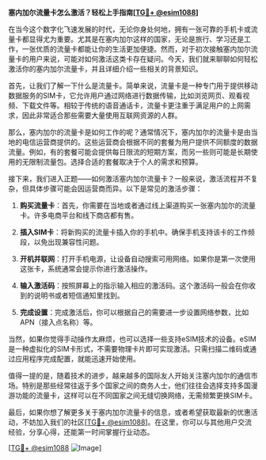 **塞内加尔流量卡怎么激活？轻松上手指南[[TG💪+ @esim1088](https://t.me/s/esim1088)]**

在当今这个数字化飞速发展的时代，无论你身处何地，拥有一张可靠的手机卡或流量卡都显得尤为重要。尤其是在塞内加尔这样的国家，无论是旅行、学习还是工作，一张优质的流量卡都能让你的生活更加便捷。然而，对于初次接触塞内加尔流量卡的用户来说，可能对如何激活这类卡存在疑问。今天，我们就来聊聊如何轻松激活你的塞内加尔流量卡，并且详细介绍一些相关的背景知识。

首先，让我们了解一下什么是流量卡。简单来说，流量卡是一种专门用于提供移动数据服务的SIM卡，它允许用户通过网络进行数据传输，比如浏览网页、观看视频、下载文件等。相较于传统的语音通话卡，流量卡更注重于满足用户的上网需求，因此非常适合那些需要大量使用互联网资源的人群。

那么，塞内加尔的流量卡是如何工作的呢？通常情况下，塞内加尔的流量卡是由当地的电信运营商提供的。这些运营商会根据不同的套餐为用户提供不同额度的数据流量。例如，有的套餐可能会提供每日限流的短期方案，而另一些则可能是长期使用的无限制流量包。选择合适的套餐取决于个人的需求和预算。

接下来，我们进入正题——如何激活塞内加尔流量卡？一般来说，激活流程并不复杂，但具体步骤可能会因运营商而异。以下是常见的激活步骤：

1. **购买流量卡**：首先，你需要在当地或者通过线上渠道购买一张塞内加尔的流量卡。许多电商平台和线下商店都有售。

2. **插入SIM卡**：将新购买的流量卡插入你的手机中。确保手机支持该卡的工作频段，以免出现兼容性问题。

3. **开机并联网**：打开手机电源，让设备自动搜索可用网络。如果你是第一次使用这张卡，系统通常会提示你进行激活操作。

4. **输入激活码**：按照屏幕上的指示输入相应的激活码。这个激活码一般会在你收到的说明书或者短信通知里找到。

5. **完成设置**：完成激活后，你可以根据自己的需要进一步设置网络参数，比如APN（接入点名称）等。

当然，如果你觉得手动操作太麻烦，也可以选择一些支持eSIM技术的设备。eSIM是一种虚拟化的SIM卡形式，不需要物理卡片即可实现激活。只需扫描二维码或通过应用程序完成配置，就能迅速开始使用。

值得一提的是，随着技术的进步，越来越多的国际友人开始关注塞内加尔的通信市场。特别是那些经常往返于多个国家之间的商务人士，他们往往会选择支持多国漫游功能的流量卡，这样可以在不同国家之间无缝切换网络，无需频繁更换SIM卡。

最后，如果你想了解更多关于塞内加尔流量卡的信息，或者希望获取最新的优惠活动，不妨加入我们的社区[[TG💪+ @esim1088](https://t.me/s/esim1088)]。在这里，你可以与其他用户交流经验，分享心得，还能第一时间掌握行业动态。

[[TG💪+ @esim1088](https://t.me/s/esim1088) ![Image](https://i.postimg.cc/4NQfJmqS/Snipaste-2025-05-13-00-14-12.png)]